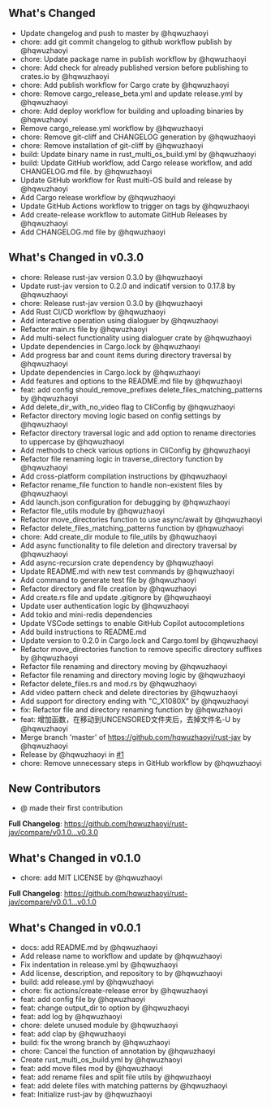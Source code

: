 ## What's Changed
* Update changelog and push to master by @hqwuzhaoyi
* chore: add git commit changelog to github workflow publish by @hqwuzhaoyi
* chore: Update package name in publish workflow by @hqwuzhaoyi
* chore: Add check for already published version before publishing to crates.io by @hqwuzhaoyi
* chore: Add publish workflow for Cargo crate by @hqwuzhaoyi
* chore: Remove cargo_release_beta.yml and update release.yml by @hqwuzhaoyi
* chore: Add deploy workflow for building and uploading binaries by @hqwuzhaoyi
* Remove cargo_release.yml workflow by @hqwuzhaoyi
* chore: Remove git-cliff and CHANGELOG generation by @hqwuzhaoyi
* chore: Remove installation of git-cliff by @hqwuzhaoyi
* build: Update binary name in rust_multi_os_build.yml by @hqwuzhaoyi
* build: Update GitHub workflow, add Cargo release workflow, and add CHANGELOG.md file. by @hqwuzhaoyi
* Update GitHub workflow for Rust multi-OS build and release by @hqwuzhaoyi
* Add Cargo release workflow by @hqwuzhaoyi
* Update GitHub Actions workflow to trigger on tags by @hqwuzhaoyi
* Add create-release workflow to automate GitHub Releases by @hqwuzhaoyi
* Add CHANGELOG.md file by @hqwuzhaoyi

## What's Changed in v0.3.0
* chore: Release rust-jav version 0.3.0 by @hqwuzhaoyi
* Update rust-jav version to 0.2.0 and indicatif version to 0.17.8 by @hqwuzhaoyi
* chore: Release rust-jav version 0.3.0 by @hqwuzhaoyi
* Add Rust CI/CD workflow by @hqwuzhaoyi
* Add interactive operation using dialoguer by @hqwuzhaoyi
* Refactor main.rs file by @hqwuzhaoyi
* Add multi-select functionality using dialoguer crate by @hqwuzhaoyi
* Update dependencies in Cargo.lock by @hqwuzhaoyi
* Add progress bar and count items during directory traversal by @hqwuzhaoyi
* Update dependencies in Cargo.lock by @hqwuzhaoyi
* Add features and options to the README.md file by @hqwuzhaoyi
* feat: add config should_remove_prefixes delete_files_matching_patterns by @hqwuzhaoyi
* Add delete_dir_with_no_video flag to CliConfig by @hqwuzhaoyi
* Refactor directory moving logic based on config settings by @hqwuzhaoyi
* Refactor directory traversal logic and add option to rename directories to uppercase by @hqwuzhaoyi
* Add methods to check various options in CliConfig by @hqwuzhaoyi
* Refactor file renaming logic in traverse_directory function by @hqwuzhaoyi
* Add cross-platform compilation instructions by @hqwuzhaoyi
* Refactor rename_file function to handle non-existent files by @hqwuzhaoyi
* Add launch.json configuration for debugging by @hqwuzhaoyi
* Refactor file_utils module by @hqwuzhaoyi
* Refactor move_directories function to use async/await by @hqwuzhaoyi
* Refactor delete_files_matching_patterns function by @hqwuzhaoyi
* chore: Add create_dir module to file_utils by @hqwuzhaoyi
* Add async functionality to file deletion and directory traversal by @hqwuzhaoyi
* Add async-recursion crate dependency by @hqwuzhaoyi
* Update README.md with new test commands by @hqwuzhaoyi
* Add command to generate test file by @hqwuzhaoyi
* Refactor directory and file creation by @hqwuzhaoyi
* Add create.rs file and update .gitignore by @hqwuzhaoyi
* Update user authentication logic by @hqwuzhaoyi
* Add tokio and mini-redis dependencies
* Update VSCode settings to enable GitHub Copilot autocompletions
* Add build instructions to README.md
* Update version to 0.2.0 in Cargo.lock and Cargo.toml by @hqwuzhaoyi
* Refactor move_directories function to remove specific directory suffixes by @hqwuzhaoyi
* Refactor file renaming and directory moving by @hqwuzhaoyi
* Refactor file renaming and directory moving logic by @hqwuzhaoyi
* Refactor delete_files.rs and mod.rs by @hqwuzhaoyi
* Add video pattern check and delete directories by @hqwuzhaoyi
* Add support for directory ending with "C_X1080X" by @hqwuzhaoyi
* fix: Refactor file and directory renaming function by @hqwuzhaoyi
* feat: 增加函数，在移动到UNCENSORED文件夹后，去掉文件名-U by @hqwuzhaoyi
* Merge branch 'master' of https://github.com/hqwuzhaoyi/rust-jav by @hqwuzhaoyi
* Release by @hqwuzhaoyi in [#1](https://github.com/hqwuzhaoyi/rust-jav/pull/1)
* chore: Remove unnecessary steps in GitHub workflow by @hqwuzhaoyi

## New Contributors
* @ made their first contribution

**Full Changelog**: https://github.com/hqwuzhaoyi/rust-jav/compare/v0.1.0...v0.3.0

## What's Changed in v0.1.0
* chore: add MIT LICENSE by @hqwuzhaoyi

**Full Changelog**: https://github.com/hqwuzhaoyi/rust-jav/compare/v0.0.1...v0.1.0

## What's Changed in v0.0.1
* docs: add README.md by @hqwuzhaoyi
* Add release name to workflow and update by @hqwuzhaoyi
* Fix indentation in release.yml by @hqwuzhaoyi
* Add license, description, and repository to by @hqwuzhaoyi
* build: add release.yml by @hqwuzhaoyi
* chore: fix actions/create-release error by @hqwuzhaoyi
* feat: add config file by @hqwuzhaoyi
* feat: change  output_dir to option by @hqwuzhaoyi
* feat: add log by @hqwuzhaoyi
* chore: delete unused module by @hqwuzhaoyi
* feat: add clap by @hqwuzhaoyi
* build: fix the wrong branch by @hqwuzhaoyi
* chore: Cancel the function of annotation by @hqwuzhaoyi
* Create rust_multi_os_build.yml by @hqwuzhaoyi
* feat: add move files mod by @hqwuzhaoyi
* feat: add rename files and split file utils by @hqwuzhaoyi
* feat: add delete files with matching patterns by @hqwuzhaoyi
* feat: Initialize rust-jav by @hqwuzhaoyi

<!-- generated by git-cliff -->
